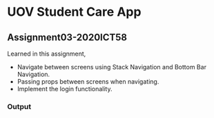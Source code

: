 # UOV Student Care App  

## Assignment03-2020ICT58  

Learned in this assignment,  
- Navigate between screens using Stack Navigation and Bottom Bar Navigation.
- Passing props between screens when navigating.
- Implement the login functionality.

### Output  
